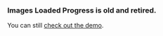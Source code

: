 ### Images Loaded Progress is old and retired.
You can still [check out the demo](https://images-loaded-progress.vercel.app/).
